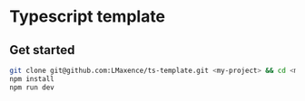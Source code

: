 # Typescript template

## Get started

```bash
git clone git@github.com:LMaxence/ts-template.git <my-project> && cd <my-project>
npm install
npm run dev
```
